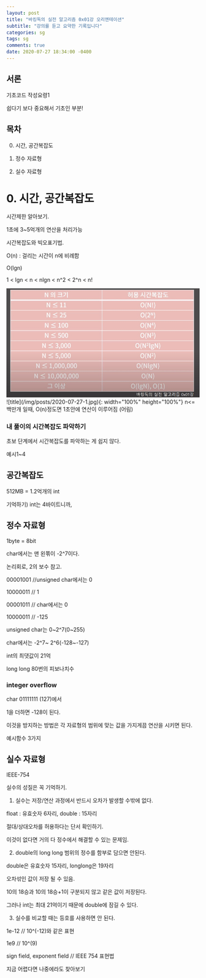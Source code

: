 ```yaml
---
layout: post
title: "바킹독의 실전 알고리즘 0x01강 오리엔테이션"
subtitle: "강의를 듣고 요약한 기록입니다"
categories: sg
tags: sg
comments: true
date: 2020-07-27 18:34:00 -0400
---
```

 
 ## 서론

 기초코드 작성요령1

 쉽다기 보다 중요해서 기초인 부분!
 
 ## 목차

 0. 시간, 공간복잡도

 1. 정수 자료형

 2. 실수 자료형


 # 0. 시간, 공간복잡도

 시간제한 알아보기.
 
 1초에 3~5억개의 연산을 처리가능
 
 
 시간복잡도와 빅오표기법.
 
 O(n) : 걸리는 시간이 n에 비례함
 
 O(lgn)

 1 < lgn < n < nlgn < n^2 < 2^n < n!
 
<img src="/assets/img/posts/2020-07-27-1.jpg" >
![title](/img/posts/2020-07-27-1.jpg){: width="100%" height="100%"}
n<=백만개 일때, O(n)정도면 1초안에 연산이 이루어짐 (어림)

### 내 풀이의 시간복잡도 파악하기

초보 단계에서 시간복잡도를 파악하는 게 쉽지 않다.

예시1~4


## 공간복잡도

512MB = 1.2억개의 int

기억하기) int는 4바이트니까,


## 정수 자료형

1byte = 8bit

char에서는 맨 왼쪾이 -2^7이다.

논리회로, 2의 보수 참고.


00001001 //unsigned char에서는 0

10000011 //                    1

00001011 // char에서는 0

10000011 //            -125


unsigned char는 0~2^7(0~255)

char에서는 -2^7~ 2^6(-128~-127)


int의 최댓값이 21억

long long 80번의 피보나치수 


### integer overflow
char 01111111 (127)에서

1을 더하면 -128이 된다.

이것을 방지하는 방법은 각 자료형의 범위에 맞는 값을 가지게끔 연산을 시키면 된다. 


예시함수 3가지


## 실수 자료형
IEEE-754

실수의 성질은 꼭 기억하기.

1. 실수는 저장/연산 과정에서 반드시 오차가 발생할 수밖에 없다.

float : 유효숫자 6자리, double : 15자리

절대/상대오차를 허용하다는 단서 확인하기.

이것이 없다면 거의 다 정수에서 해결할 수 있는 문제임.


2. double의 long long 범위의 정수를 함부로 담으면 안된다.

double은 유효숫자 15자리, longlong은 19자리

오차섞인 값이 저장 될 수 있음.

10의 18승과 10의 18승+1이 구분되지 않고 같은 값이 저장된다.

그러나 int는 최대 21억이기 때문에 double에 잠길 수 있다.


3. 실수를 비교할 때는 등호를 사용하면 안 된다.

 1e-12 // 10^(-12)와 같은 표현
 
 1e9 // 10^(9)


 sign field, exponent field // IEEE 754 표현법
 
 지금 어렵다면 나중에라도 찾아보기